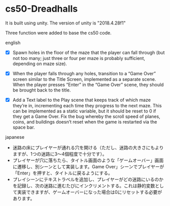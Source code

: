 # cs50-Dreadhalls

It is built using unity.
The version of unity is "2018.4.28f1"

Three function were added to base the cs50 code.

english
- [x]  Spawn holes in the floor of the maze that the player can fall through (but not too many; just three or four per maze is probably sufficient, depending on maze size).
- [x]  When the player falls through any holes, transition to a “Game Over” screen similar to the Title Screen, implemented as a separate scene. When the player presses “Enter” in the “Game Over” scene, they should be brought back to the title.
- [x]  Add a Text label to the Play scene that keeps track of which maze they’re in, incrementing each time they progress to the next maze. This can be implemented as a static variable, but it should be reset to 0 if they get a Game Over.
Fix the bug whereby the scroll speed of planes, coins, and buildings doesn’t reset when the game is restarted via the space bar.


japanese
- 迷路の床にプレイヤーが通れる穴を開ける（ただし、迷路の大きさにもよりますが、1つの迷路に3～4個程度で十分です）。
- プレイヤーが穴に落ちたら、タイトル画面のような「ゲームオーバー」画面に遷移し、別シーンとして実装します。Game Over」シーンでプレイヤーが「Enter」を押すと、タイトルに戻るようにする。
- プレイシーンにテキストラベルを追加し、プレイヤーがどの迷路にいるのかを記録し、次の迷路に進むたびにインクリメントする。これは静的変数として実装できますが、ゲームオーバーになった場合は0にリセットする必要があります。
